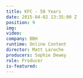 ```yaml
---
title: KFC - 50 Years
date: 2015-04-02 13:35:00 Z
position: 9
img: 
video: 
company: BBH
runtime: Online Content
director: Matt Laroche
producers: Sophie Dewey
role: Producer
is-featured: 
---
```


